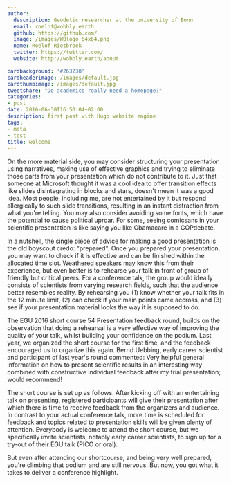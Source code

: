 ```yaml
---
author:
  description: Geodetic researcher at the university of Bonn
  email: roelof@wobbly.earth
  github: https://github.com/
  image: /images/WBlogo_64x64.png
  name: Roelof Rietbroek
  twitter: https://twitter.com/
  website: http://wobbly.earth/about

cardbackground: '#263238'
cardheaderimage: /images/default.jpg
cardthumbimage: /images/default.jpg
tweetshare: "Do academics really need a homepage?"
categories:
- post
date: 2016-06-30T16:50:04+02:00
description: first post with Hugo website engine
tags:
- meta
- test
title: welcome
---
```


On the more material side, you may consider structuring your presentation using narratives, making use of effective graphics and trying to eliminate those parts from your presentation which do not contribute to it. Just that someone at Microsoft thought it was a cool idea to offer transition effects like slides disintegrating in blocks and stars, doesn't mean it was a good idea. Most people, including me, are not entertained by it but respond allergically to such slide transitions, resulting in an instant distraction from what you're telling. You may also consider avoiding some fonts, which have the potential to cause political uproar. For some, seeing comicsans in your scientific presentation is like saying you like Obamacare in a GOPdebate.

In a nutshell, the single piece of advice for making a good presentation is the old boyscout credo: "prepared". Once you prepared your presentation, you may want to check if it is effective and can be finished within the allocated time slot. Weathered speakers may know this from their experience, but even better is to rehearse your talk in front of group of friendly but critical peers. For a conference talk, the group would ideally consists of scientists from varying research fields, such that the audience better resembles reality. By rehearsing you (1) know whether your talk fits in the 12 minute limit, (2) can check if your main points came accross, and (3) see if your presentation material looks the way it is supposed to do.

The EGU 2016 short course 54 Presentation feedback round, builds on the observation that doing a rehearsal is a very effective way of improving the quality of your talk, whilst building your confidence on the podium. Last year, we organized the short course for the first time, and the feedback encouraged us to organize this again. Bernd Uebbing, early career scientist and participant of last year's round commented: Very helpful general information on how to present scientific results in an interesting way combined with constructive individual feedback after my trial presentation; would recommend!

The short course is set up as follows. After kicking off with an entertaining talk on presenting, registered participants will give their presentation after which there is time to receive feedback from the organizers and audience. In contrast to your actual conference talk, more time is scheduled for feedback and topics related to presentation skills will be given plenty of attention. Everybody is welcome to attend the short course, but we specifically invite scientists, notably early career scientists, to sign up for a try-out of their EGU talk (PICO or oral).

But even after attending our shortcourse, and being very well prepared, you're climbing that podium and are still nervous. But now, you got what it takes to deliver a conference highlight.
